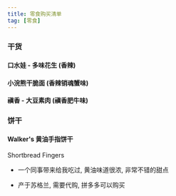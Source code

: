 ```yaml
---
title: 零食购买清单
tag: [零食]
---
```


### 干货

#### 口水娃 - 多味花生 (香辣)

#### 小浣熊干脆面 (香辣销魂蟹味)

#### 禛香 - 大豆素肉 (禛香肥牛味)

### 饼干

#### Walker's 黄油手指饼干

Shortbread Fingers

- 一个同事带来给我吃过, 黄油味道很浓, 非常不错的甜点

- 产于苏格兰, 需要代购, 拼多多可以购买
